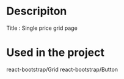 # Descripiton

Title : Single price grid page

# Used in the project

react-bootstrap/Grid
react-bootstrap/Button